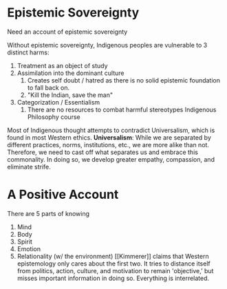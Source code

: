 
# Epistemic Sovereignty
Need an account of epistemic sovereignty

Without epistemic sovereignty, Indigenous peoples are vulnerable to 3 distinct harms:
1. Treatment as an object of study
2. Assimilation into the dominant culture
	1. Creates self doubt / hatred as there is no solid epistemic foundation to fall back on.
	2. "Kill the Indian, save the man"
3. Categorization / Essentialism
	1. There are no resources to combat harmful stereotypes
	Indigenous Philosophy course


Most of Indigenous thought attempts to contradict Universalism, which is found in most Western ethics. 
**Universalism**: While we are separated by different practices, norms, institutions, etc., we are more alike than not. Therefore, we need to cast off what separates us and embrace this commonality. In doing so, we develop greater empathy, compassion, and eliminate strife. 
# A Positive Account

There are 5 parts of knowing
1. Mind
2. Body
3. Spirit
4. Emotion
5. Relationality (w/ the environment)
[[Kimmerer]] claims that Western epistemology only cares about the first two. It tries to distance itself from politics, action, culture, and motivation to remain 'objective,' but misses important information in doing so. Everything is interrelated.
